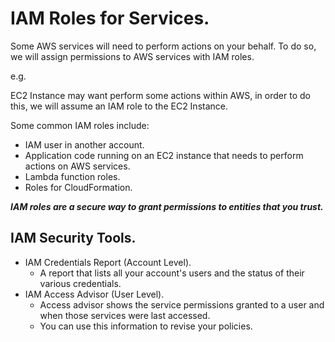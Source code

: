 # **IAM Roles for Services.**

Some AWS services will need to perform actions on your behalf. To do so, we will assign permissions to AWS services with IAM roles.

e.g.

EC2 Instance may want perform some actions within AWS, in order to do this, we will  assume an IAM role to the EC2 Instance.

Some common IAM roles include:

* IAM user in another account.
* Application code running on an EC2 instance that needs to perform actions on AWS services.
* Lambda function roles.
* Roles for CloudFormation.

***IAM roles are a secure way to grant permissions to entities that you trust.***

## **IAM Security Tools.**

* IAM Credentials Report (Account Level).
    * A report that lists all your account's users and the status of their various credentials.
* IAM Access Advisor (User Level).
    * Access advisor shows the service permissions granted to a user and when those services were last accessed.
    * You can use this information to revise your policies.